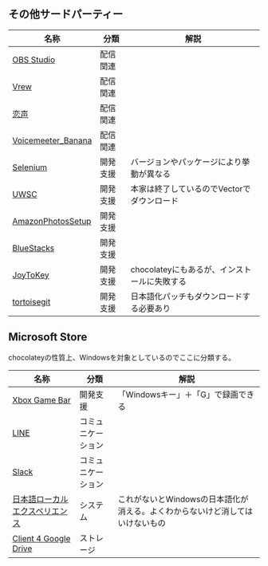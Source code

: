## その他サードパーティー
|名称|分類|解説|
|---|---|---|
|[OBS Studio](https://obsproject.com/ja/download)|配信関連||
|[Vrew](https://vrew.voyagerx.com/ja/)|配信関連||
|[恋声](http://koigoemoe.g2.xrea.com/koigoe/koigoe.html)|配信関連||
|[Voicemeeter_Banana](https://vb-audio.com/Voicemeeter/index.htm)|配信関連||
|[Selenium](https://www.selenium.dev/ja/documentation/)|開発支援|バージョンやパッケージにより挙動が異なる|
|[UWSC](http://canal22.org/download/)|開発支援|本家は終了しているのでVectorでダウンロード|
|[AmazonPhotosSetup](https://amzn.to/3fHXZ8f)|開発支援||
|[BlueStacks](https://www.bluestacks.com/ja/index.html)|開発支援||
|[JoyToKey](https://joytokey.net/ja/download)|開発支援|chocolateyにもあるが、インストールに失敗する|
|[tortoisegit](https://tortoisegit.org/)|開発支援|日本語化パッチもダウンロードする必要あり|

## Microsoft Store
chocolateyの性質上、Windowsを対象としているのでここに分類する。

|名称|分類|解説|
|---|---|---|
|[Xbox Game Bar](https://www.microsoft.com/store/productId/9NZKPSTSNW4P)|開発支援|「Windowsキー」＋「G」で録画できる|
|[LINE](https://www.microsoft.com/store/productId/9WZDNCRFJ2G6)|コミュニケーション||
|[Slack](https://www.microsoft.com/ja-jp/p/slack/9wzdncrdk3wp)|コミュニケーション||
|[日本語ローカルエクスペリエンス](https://www.microsoft.com/store/productId/9N1W692FV4S1)|システム|これがないとWindowsの日本語化が消える。よくわからないけど消してはいけないもの|
|[Client 4 Google Drive](https://www.microsoft.com/ja-jp/p/client-4-google-drive/9nblggh3rm3r)|ストレージ||
